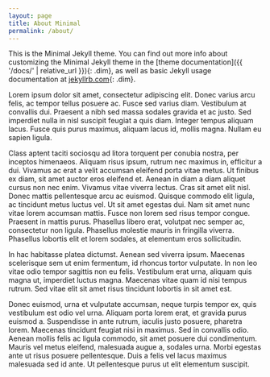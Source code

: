 ```yaml
---
layout: page
title: About Minimal
permalink: /about/
---
```


This is the Minimal Jekyll theme. You can find out more info about customizing the Minimal Jekyll theme in the [theme documentation]({{ '/docs/' | relative_url }}){: .dim}, as well as basic Jekyll usage documentation at [jekyllrb.com](http://jekyllrb.com/){: .dim}.


Lorem ipsum dolor sit amet, consectetur adipiscing elit. Donec varius arcu felis, ac tempor tellus posuere ac. Fusce sed varius diam. Vestibulum at convallis dui. Praesent a nibh sed massa sodales gravida et ac justo. Sed imperdiet nulla in nisl suscipit feugiat a quis diam. Integer tempus aliquam lacus. Fusce quis purus maximus, aliquam lacus id, mollis magna. Nullam eu sapien ligula.

Class aptent taciti sociosqu ad litora torquent per conubia nostra, per inceptos himenaeos. Aliquam risus ipsum, rutrum nec maximus in, efficitur a dui. Vivamus ac erat a velit accumsan eleifend porta vitae metus. Ut finibus ex diam, sit amet auctor eros eleifend et. Aenean in diam a diam aliquet cursus non nec enim. Vivamus vitae viverra lectus. Cras sit amet elit nisl. Donec mattis pellentesque arcu ac euismod. Quisque commodo elit ligula, ac tincidunt metus luctus vel. Ut sit amet egestas dui. Nam sit amet nunc vitae lorem accumsan mattis. Fusce non lorem sed risus tempor congue. Praesent in mattis purus. Phasellus libero erat, volutpat nec semper ac, consectetur non ligula. Phasellus molestie mauris in fringilla viverra. Phasellus lobortis elit et lorem sodales, at elementum eros sollicitudin.

In hac habitasse platea dictumst. Aenean sed viverra ipsum. Maecenas scelerisque sem ut enim fermentum, id rhoncus tortor vulputate. In non leo vitae odio tempor sagittis non eu felis. Vestibulum erat urna, aliquam quis magna ut, imperdiet luctus magna. Maecenas vitae quam id nisi tempus rutrum. Sed vitae elit sit amet risus tincidunt lobortis in sit amet est.

Donec euismod, urna et vulputate accumsan, neque turpis tempor ex, quis vestibulum est odio vel urna. Aliquam porta lorem erat, et gravida purus euismod a. Suspendisse in ante rutrum, iaculis justo posuere, pharetra lorem. Maecenas tincidunt feugiat nisi in maximus. Sed in convallis odio. Aenean mollis felis ac ligula commodo, sit amet posuere dui condimentum. Mauris vel metus eleifend, malesuada augue a, sodales urna. Morbi egestas ante ut risus posuere pellentesque. Duis a felis vel lacus maximus malesuada sed id ante. Ut pellentesque purus ut elit elementum suscipit.
